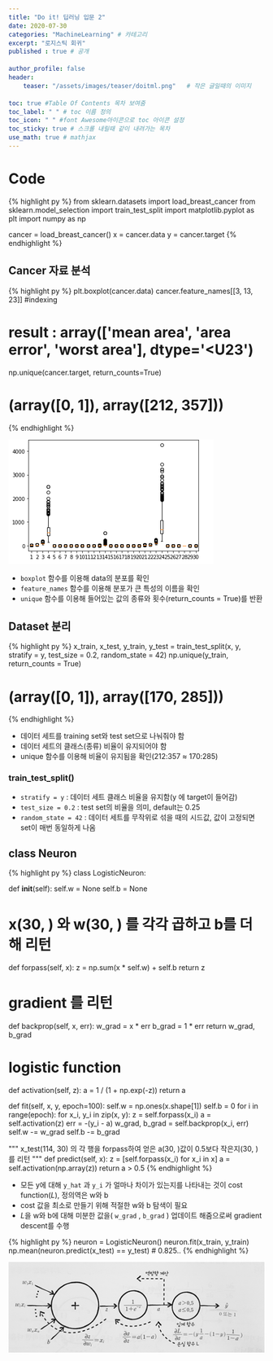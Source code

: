 ```yaml
---
title: "Do it! 딥러닝 입문 2"
date: 2020-07-30
categories: "MachineLearning" # 카테고리
excerpt: "로지스틱 회귀"
published : true # 공개

author_profile: false
header:
    teaser: "/assets/images/teaser/doitml.png"   # 작은 글일때의 이미지

toc: true #Table Of Contents 목차 보여줌
toc_label: " " # toc 이름 정의
toc_icon: " " #font Awesome아이콘으로 toc 아이콘 설정
toc_sticky: true # 스크롤 내릴때 같이 내려가는 목차
use_math: true # mathjax
---
```


# Code

{% highlight py %}
from sklearn.datasets import load_breast_cancer
from sklearn.model_selection import train_test_split
import matplotlib.pyplot as plt
import numpy as np

cancer = load_breast_cancer()
x = cancer.data
y = cancer.target
{% endhighlight %}

## Cancer 자료 분석

{% highlight py %}
plt.boxplot(cancer.data)
cancer.feature_names[[3, 13, 23]] #indexing
  # result : array(['mean area', 'area error', 'worst area'], dtype='<U23')

np.unique(cancer.target, return_counts=True)
  # (array([0, 1]), array([212, 357]))
{% endhighlight %}


![](/assets/posts/ml/c4e59845.png)

- `boxplot` 함수를 이용해 data의 분포를 확인
- `feature_names` 함수를 이용해 분포가 큰 특성의 이름을 확인
- `unique` 함수를 이용해 들어있는 값의 종류와 횟수(return_counts = True)를 반환

## Dataset 분리

{% highlight py %}
x_train, x_test, y_train, y_test = train_test_split(x, y, stratify = y, test_size = 0.2, random_state = 42)
np.unique(y_train, return_counts = True)
  # (array([0, 1]), array([170, 285]))
{% endhighlight %}

- 데이터 세트를 training set와 test set으로 나눠줘야 함
- 데이터 세트의 클래스(종류) 비율이 유지되어야 함
- unique 함수를 이용해 비율이 유지됨을 확인(212:357 ≈ 170:285)

### train_test_split()

- `stratify = y` : 데이터 세트 클래스 비율을 유지함(y 에 target이 들어감)
- `test_size = 0.2` : test set의 비율을 의미, default는 0.25
- `random_state = 42` : 데이터 세트를 무작위로 섞을 때의 시드값, 값이 고정되면 set이 매번 동일하게 나옴


## class Neuron

{% highlight py %}
class LogisticNeuron:

  def __init__(self):
    self.w = None
    self.b = None

  # x(30, ) 와 w(30, ) 를 각각 곱하고 b를 더해 리턴
  def forpass(self, x):
    z = np.sum(x * self.w) + self.b
    return z

  # gradient 를 리턴
  def backprop(self, x, err):
    w_grad = x * err
    b_grad = 1 * err
    return w_grad, b_grad

  # logistic function
  def activation(self, z):
    a = 1 / (1 + np.exp(-z))
    return a

  def fit(self, x, y, epoch=100):
    self.w = np.ones(x.shape[1])
    self.b = 0
    for i in range(epoch):
      for x_i, y_i in zip(x, y):
        z = self.forpass(x_i)
        a = self.activation(z)
        err = -(y_i - a)
        w_grad, b_grad = self.backprop(x_i, err)
        self.w -= w_grad
        self.b -= b_grad

  """
  x_test(114, 30) 의 각 행을 forpass하여
  얻은 a(30, )값이 0.5보다 작은지(30, )를 리턴
  """
  def predict(self, x):
    z = [self.forpass(x_i) for x_i in x]
    a = self.activation(np.array(z))
    return a > 0.5
{% endhighlight %}


- 모든 y에 대해 `y_hat` 과 `y_i` 가 얼마나 차이가 있는지를 나타내는 것이 cost function($L$), 정의역은 w와 b
- cost 값을 최소로 만들기 위해 적절한 w와 b 탐색이 필요
- $L$을 w와 b에 대해 미분한 값을( `w_grad` , `b_grad` ) 업데이트 해줌으로써 gradient descent를 수행


{% highlight py %}
neuron = LogisticNeuron()
neuron.fit(x_train, y_train)
np.mean(neuron.predict(x_test) == y_test) # 0.825..
{% endhighlight %}

![](/assets/posts/ml/64c66e74.png)

